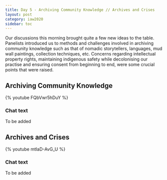 ```yaml
---
title: Day 5 - Archiving Community Knowledge // Archives and Crises
layout: post
category: iaw2020
sidebar: toc
---
```


Our discussions this morning brought quite a few new ideas to the table. Panelists introduced us to methods and challenges involved in archiving community knowledge such as that of nomadic storytellers, languages, mud wall paintings, collection techniques, etc. Concerns regarding intellectual property rights, maintaining indigenous safety while decolonising our practise and ensuring consent from beginning to end, were some crucial points that were raised.

## Archiving Community Knowledge

{% youtube FQbVwr5hDuY %}

### Chat text

To be added

## Archives and Crises

{% youtube mtIaD-AvG_U %}

### Chat text
To be added

